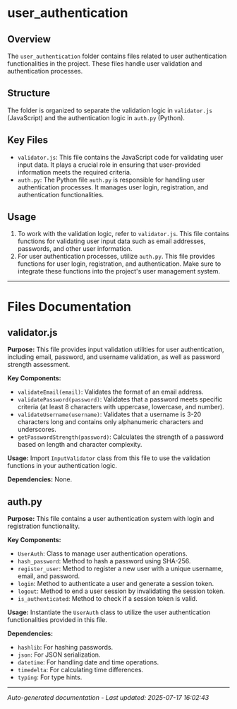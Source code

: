# user_authentication

## Overview
The `user_authentication` folder contains files related to user authentication functionalities in the project. These files handle user validation and authentication processes.

## Structure
The folder is organized to separate the validation logic in `validator.js` (JavaScript) and the authentication logic in `auth.py` (Python).

## Key Files
- `validator.js`: This file contains the JavaScript code for validating user input data. It plays a crucial role in ensuring that user-provided information meets the required criteria.
- `auth.py`: The Python file `auth.py` is responsible for handling user authentication processes. It manages user login, registration, and authentication functionalities.

## Usage
1. To work with the validation logic, refer to `validator.js`. This file contains functions for validating user input data such as email addresses, passwords, and other user information.
2. For user authentication processes, utilize `auth.py`. This file provides functions for user login, registration, and authentication. Make sure to integrate these functions into the project's user management system.

---

# Files Documentation

## validator.js

**Purpose:** This file provides input validation utilities for user authentication, including email, password, and username validation, as well as password strength assessment.

**Key Components:**
- `validateEmail(email)`: Validates the format of an email address.
- `validatePassword(password)`: Validates that a password meets specific criteria (at least 8 characters with uppercase, lowercase, and number).
- `validateUsername(username)`: Validates that a username is 3-20 characters long and contains only alphanumeric characters and underscores.
- `getPasswordStrength(password)`: Calculates the strength of a password based on length and character complexity.

**Usage:** Import `InputValidator` class from this file to use the validation functions in your authentication logic.

**Dependencies:** None.

## auth.py

**Purpose:** This file contains a user authentication system with login and registration functionality.

**Key Components:**
- `UserAuth`: Class to manage user authentication operations.
- `hash_password`: Method to hash a password using SHA-256.
- `register_user`: Method to register a new user with a unique username, email, and password.
- `login`: Method to authenticate a user and generate a session token.
- `logout`: Method to end a user session by invalidating the session token.
- `is_authenticated`: Method to check if a session token is valid.

**Usage:** Instantiate the `UserAuth` class to utilize the user authentication functionalities provided in this file.

**Dependencies:** 
- `hashlib`: For hashing passwords.
- `json`: For JSON serialization.
- `datetime`: For handling date and time operations.
- `timedelta`: For calculating time differences.
- `typing`: For type hints.

---
*Auto-generated documentation - Last updated: 2025-07-17 16:02:43*
